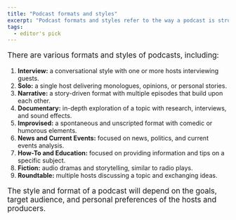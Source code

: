 ```yaml
---
title: "Podcast formats and styles"
excerpt: "Podcast formats and styles refer to the way a podcast is structured and presented to listeners. Here are some of the most popular podcast formats and styles"
tags:
  - editor's pick
---
```


<p style="font-size:17px;font-weight:400">There are various formats and styles of podcasts, including:
</p>

1. **Interview:** a conversational style with one or more hosts interviewing guests.
1. **Solo:** a single host delivering monologues, opinions, or personal stories.
1. **Narrative:** a story-driven format with multiple episodes that build upon each other.
1. **Documentary:** in-depth exploration of a topic with research, interviews, and sound effects.
1. **Improvised:** a spontaneous and unscripted format with comedic or humorous elements.
1. **News and Current Events:** focused on news, politics, and current events analysis.
1. **How-To and Education:** focused on providing information and tips on a specific subject.
1. **Fiction:** audio dramas and storytelling, similar to radio plays.
1. **Roundtable:** multiple hosts discussing a topic and exchanging ideas.

<p style="font-size:17px;font-weight:400">The style and format of a podcast will depend on the goals, target audience, and personal preferences of the hosts and producers.
</p>
